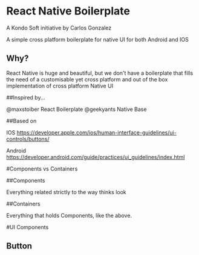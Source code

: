 # React Native Boilerplate

A Kondo Soft initiative by Carlos Gonzalez

A simple cross platform boilerplate for native UI for both Android and IOS

## Why?

React Native is huge and beautiful, but we don't have a boilerplate that fills the need of a customisable yet cross platform and out of the box implementation of cross platform Native UI

##Inspired by...

@maxstoiber React Boilerplate
@geekyants Native Base



##Based on

IOS
https://developer.apple.com/ios/human-interface-guidelines/ui-controls/buttons/

Android
https://developer.android.com/guide/practices/ui_guidelines/index.html


#Components vs Containers

##Components

Everything related strictly to the way thinks look


##Containers

Everything that holds Components, like the above.


#UI Components

## Button
